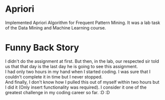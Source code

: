 # Apriori
Implemented Apriori Algorithm for Frequent Pattern Mining. It was a lab task of the Data Mining and Machine Learning course.

# Funny Back Story
I didn't do the assignment at first. But then, in the lab, our respected sir told us that that day is the last day he is going to see this assignment. <br/>
I had only two hours in my hand when I started coding. I was sure that I couldn't complete it in time but I never stopped. <br/>
And finally, I don't know how I pulled this out of myself within two hours but I did it (Only insert functionality was required). I consider it one of the greatest challenge in my coding career so far. :D :D <br/>

